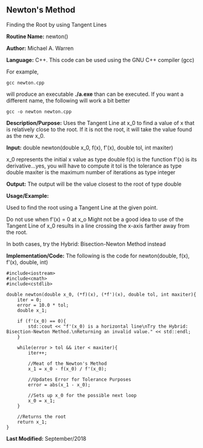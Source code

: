 ## Newton's Method  
Finding the Root by using Tangent Lines

**Routine Name:**           newton()

**Author:** Michael A. Warren

**Language:** C++. This code can be used using the GNU C++ compiler (gcc)

For example,

    gcc newton.cpp

will produce an executable **./a.exe** than can be executed. If you want a different name, the following will work a bit
better

    gcc -o newton newton.cpp

**Description/Purpose:** Uses the Tangent Line at x_0 to find a value of x that is relatively close to the root. If it is not the root, it will take the value found as the new x_0. 

**Input:** double newton(double x_0, f(x), f'(x), double tol, int maxiter)

x_0 represents the initial x value as type double
f(x) is the function
f'(x) is its derivative...yes, you will have to compute it
tol is the tolerance as type double
maxiter is the maximum number of iterations as type integer

**Output:** The output will be the value closest to the root of type double

**Usage/Example:**

Used to find the root using a Tangent Line at the given point. 

Do not use when f'(x) = 0 at x_o
Might not be a good idea to use of the Tangent Line of x_0 results in a line crossing the x-axis farther away from the root.

In both cases, try the Hybrid: Bisection-Newton Method instead

**Implementation/Code:** The following is the code for newton(double, f(x), f'(x), double, int)

    #include<iostream>
    #include<cmath>
    #include<cstdlib>
    
    double newton(double x_0, (*f)(x), (*f')(x), double tol, int maxiter){
        iter = 0;
        error = 10.0 * tol;
        double x_1;
    
        if (f'(x_0) == 0){
            std::cout << "f'(x_0) is a horizontal line\nTry the Hybrid: Bisection-Newton Method.\nReturning an invalid value." << std::endl;
        }
    
        while(error > tol && iter < maxiter){
            iter++;
    
            //Meat of the Newton's Method
            x_1 = x_0 - f(x_0) / f'(x_0);
    
            //Updates Error for Tolerance Purposes
            error = abs(x_1 - x_0);
    
            //Sets up x_0 for the possible next loop
            x_0 = x_1;
        }
    
        //Returns the root
        return x_1;
    }


**Last Modified:** September/2018
